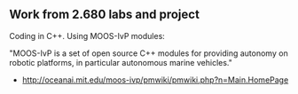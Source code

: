 ## Work from 2.680 labs and project

Coding in C++.
Using MOOS-IvP modules:

  "MOOS-IvP is a set of open source C++ modules for providing autonomy on robotic platforms, in particular autonomous marine vehicles."
- http://oceanai.mit.edu/moos-ivp/pmwiki/pmwiki.php?n=Main.HomePage